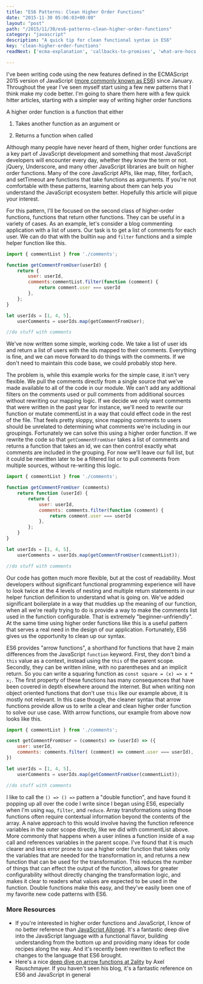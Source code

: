 ```yaml
---
title: "ES6 Patterns: Clean Higher Order Functions"
date: "2015-11-30 05:06:03+00:00"
layout: "post"
path: "/2015/11/30/es6-patterns-clean-higher-order-functions"
category: "javascript"
description: "A quick tip for clean functional syntax in ES6"
key: 'clean-higher-order-functions'
readNext: ['ecma-explanation', 'callbacks-to-promises', 'what-are-hocs']

---
```


<div class="explanation">
I've been writing code using the new features defined in the ECMAScript 2015 version of JavaScript (<a href="http://benmccormick.org/2015/09/14/es5-es6-es2016-es-next-whats-going-on-with-javascript-versioning/">more commonly known as ES6</a>) since January.  Throughout the year I've seen myself start using a few new patterns that I think make my code better.  I'm going to share them here with a few quick hitter articles, starting with a simpler way of writing higher order functions
</div>


A higher order function is a function that either

1. Takes another function as an argument or

2. Returns a function when called

Although many people have never heard of them, higher order functions are a key part of JavaScript development and something that most JavaScript developers will encounter every day, whether they know the term or not.  jQuery, Underscore, and many other JavaScript libraries are built on higher order functions.  Many of the core JavaScript APIs, like map, filter, forEach, and setTimeout are functions that take functions as arguments.  If you're not comfortable with these patterns, learning about them can help you understand the JavaScript ecosystem better.  Hopefully this article will pique your interest.

For this pattern, I'll be focused on the second class of higher-order functions, functions that return other functions.  They can be useful in a variety of cases.  As an example, let's consider a blog commenting application with a list of users.  Our task is to get a list of comments for each user.  We can do that with the builtin `map` and `filter` functions and a simple helper function like this.

```javascript
import { commentList } from './comments';

function getCommentFromUser(userId) {
    return {
        user: userId,
        comments:commentList.filter(function (comment) {
            return comment.user === userId
        },
    };
}

let userIds = [1, 4, 5],
    userComments = userIds.map(getCommentFromUser);

//do stuff with comments
```

We've now written some simple, working code.  We take a list of user ids and return a list of users with the ids mapped to their comments.  Everything is fine, and we can move forward to do things with the comments.  If we don't need to maintain this code base, we could probably stop here.

The problem is, while this example works for the simple case, it isn't very flexible.  We pull the comments directly from a single source that we've made available to all of the code in our module.  We can't add any additional filters on the comments used or pull comments from additional sources without rewriting our mapping logic. If we decide we only want comments that were written in the past year for instance, we'll need to rewrite our function or mutate commentList in a way that could effect code in the rest of the file. That feels pretty sloppy, since mapping comments to users should be unrelated to determining what comments we're including in our groupings.  Fortunately we can solve this using a higher order function.  If we rewrite the code so that `getCommentFromUser` takes a list of comments and returns a function that takes an id, we can then control exactly what comments are included in the grouping.  For now we'll leave our full list, but it could be rewritten later to be a filtered list or to pull comments from multiple sources, without re-writing this logic.


```javascript
import { commentList } from './comments';

function getCommentFromUser (comments)
    return function (userId) {
        return {
            user: userId,
            comments: comments.filter(function (comment) {
                return comment.user === userId
            },
        };
    }
}

let userIds = [1, 4, 5],
    userComments = userIds.map(getCommentFromUser(commentList));

//do stuff with comments
```

Our code has gotten much more flexible, but at the cost of readability.  Most developers without significant functional programming experience will have to look twice at the 4 levels of nesting and multiple return statements in our helper function definition to understand what is going on.  We've added significant boilerplate in a way that muddies up the meaning of our function, when all we're really trying to do is provide a way to make the comments list used in the function configurable.  That is extremely "beginner-unfriendly".  At the same time using higher order functions like this is a useful pattern that serves a real need in the design of our application.  Fortunately, ES6 gives us the opportunity to clean up our syntax.  

ES6 provides "arrow functions", a shorthand for functions that have 2 main differences from the JavaScript `function` keyword.  First, they don't bind a `this` value as a context, instead using the `this` of the parent scope.  Secondly, they can be written inline, with no parentheses and an implicit return.  So you can write a squaring function as `const square = (x) => x * x;`.  The first property of these functions has many consequences that have been covered in depth elsewhere around the internet.  But when writing non object oriented functions that don't use `this` like our example above, it is mostly not relevant.  In this case though, the cleaner syntax that arrow functions provide allow us to write a clear and clean higher order function to solve our use case.  With arrow functions, our example from above now looks like this.

```javascript
import { commentList } from './comments';

const getCommentFromUser = (comments) => (userId) => ({
    user: userId,
    comments: comments.filter( (comment) => comment.user === userId),
})

let userIds = [1, 4, 5],
    userComments = userIds.map(getCommentFromUser(commentList));

//do stuff with comments
```

I like to call the `() => () =>` pattern a "double function", and have found it popping up all over the code I write since I began using ES6, especially when I'm using `map`, `filter`, and `reduce`.  Array transformations using those functions often require contextual information beyond the contents of the array.  A naive approach to this would involve having the function reference variables in the outer scope directly, like we did with commentList above.  More commonly that happens when a user inlines a function inside of a `map` call and references variables in the parent scope.  I've found that it is much clearer and less error prone to use a higher order function that takes only the variables that are needed for the transformation in, and returns a new function that can be used for the transformation.  This reduces the number of things that can effect the output of the function, allows for greater configurability without directly changing the transformation logic, and makes it clear to readers what values are expected to be used in the function.  Double functions make this easy, and they've easily been one of my favorite new code patterns with ES6.  


### More Resources

- If you're interested in higher order functions and JavaScript, I know of no better reference than [JavaScript Allongé][allonge].  It's a fantastic deep dive into the JavaScript language with a functional flavor, building understanding from the bottom up and providing many ideas for code recipes along the way.  And it's recently been rewritten to reflect the changes to the language that ES6 brought.
- Here's a nice [deep dive on arrow functions at 2ality][2ality] by Axel Rauschmayer.  If you haven't seen his blog, it's a fantastic reference on ES6 and JavaScript in general


[esversions]: http://benmccormick.org/2015/09/14/es5-es6-es2016-es-next-whats-going-on-with-javascript-versioning/
[allonge]: https://leanpub.com/javascriptallongesix
[2ality]: http://www.2ality.com/2012/04/arrow-functions.html
